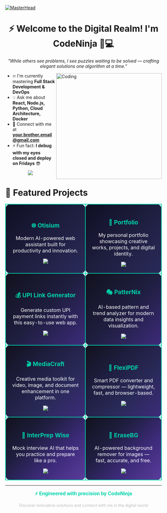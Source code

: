[![MasterHead](https://firebasestorage.googleapis.com/v0/b/flexi-coding.appspot.com/o/dempgi7-520f8d5f-63d4-4453-8822-dbc149ae27f8.gif?alt=media&token=91c0c7b2-93c3-4029-b011-1a8703c5730d)](https://rishavchanda.io)
<h1 align="center">⚡ Welcome to the Digital Realm! I'm CodeNinja 🥷💻</h1>

<p align="center"><i>"While others see problems, I see puzzles waiting to be solved — crafting elegant solutions one algorithm at a time."</i></p>
<img align="right" alt="Coding" width="340" src="https://cdn.dribbble.com/users/1162077/screenshots/3848914/programmer.gif">

- 🔥 I'm currently mastering **Full Stack Development & DevOps**
- 💡 Ask me about **React, Node.js, Python, Cloud Architecture, Docker** 
- 📧 Connect with me at **your.brother.email@gmail.com**
- ⚡ Fun fact: **I debug with my eyes closed and deploy on Fridays** 😎

<p align="center">
  <img src="https://readme-typing-svg.demolab.com?font=Fira+Code&weight=600&size=26&duration=2800&pause=800&color=00D4AA&center=true&vCenter=true&width=500&lines=I+am+CodeNinja;Crafting+digital+experiences.;Innovation+through+code.;Turning+ideas+into+reality.">
</p>

# 🚀 Featured Projects

<div align="center">

<table>
  <tr>
    <td style="border: 2px solid #00D4AA; border-radius: 15px; padding: 20px; background: linear-gradient(135deg,#0f0f23,#1e1e3f,#2a2a5a); color:white; text-align:center;">
      <h3 style="color:#00D4AA;">🌐 Otisium</h3>
      <p>Modern AI-powered web assistant built for productivity and innovation.</p>
      <a href="https://otisium.onrender.com/">
        <img src="https://img.shields.io/badge/🔗_Visit_Otisium-00D4AA?style=for-the-badge&logoColor=white&labelColor=1e1e3f" />
      </a>
    </td>
    <td style="border: 2px solid #00D4AA; border-radius: 15px; padding: 20px; background: linear-gradient(135deg,#0f0f23,#1e1e3f,#2a2a5a); color:white; text-align:center;">
      <h3 style="color:#00D4AA;">💼 Portfolio</h3>
      <p>My personal portfolio showcasing creative works, projects, and digital identity.</p>
      <a href="https://1timemail.org/">
        <img src="https://img.shields.io/badge/🔗_View_Portfolio-FF6B35?style=for-the-badge&logoColor=white&labelColor=1e1e3f" />
      </a>
    </td>
  </tr>

  <tr>
    <td style="border:2px solid #00D4AA;border-radius:15px;padding:20px;background:linear-gradient(135deg,#12121f,#1e1e3f,#3d2b7a);color:white;text-align:center;">
      <h3 style="color:#00D4AA;">💰 UPI Link Generator</h3>
      <p>Generate custom UPI payment links instantly with this easy-to-use web app.</p>
      <a href="https://upilinkgenerator.vercel.app/">
        <img src="https://img.shields.io/badge/🔗_Generate_Now-FFD23F?style=for-the-badge&logoColor=black&labelColor=1e1e3f" />
      </a>
    </td>
    <td style="border:2px solid #00D4AA;border-radius:15px;padding:20px;background:linear-gradient(135deg,#12121f,#1e1e3f,#3d2b7a);color:white;text-align:center;">
      <h3 style="color:#00D4AA;">🎭 PatterNix</h3>
      <p>AI-based pattern and trend analyzer for modern data insights and visualization.</p>
      <a href="https://patter-nix.vercel.app/">
        <img src="https://img.shields.io/badge/🔗_Try_PatterNix-00D4AA?style=for-the-badge&logoColor=white&labelColor=1e1e3f" />
      </a>
    </td>
  </tr>

  <tr>
    <td style="border:2px solid #00D4AA;border-radius:15px;padding:20px;background:linear-gradient(135deg,#12121f,#1e1e3f,#2a2a5a,#3d2b7a);color:white;text-align:center;">
      <h3 style="color:#00D4AA;">🎬 MediaCraft</h3>
      <p>Creative media toolkit for video, image, and document enhancement in one platform.</p>
      <a href="https://mediacraft.onrender.com/">
        <img src="https://img.shields.io/badge/🔗_Open_MediaCraft-F59E0B?style=for-the-badge&logoColor=white&labelColor=1e1e3f" />
      </a>
    </td>
    <td style="border:2px solid #00D4AA;border-radius:15px;padding:20px;background:linear-gradient(135deg,#12121f,#1e1e3f,#2a2a5a,#3d2b7a);color:white;text-align:center;">
      <h3 style="color:#00D4AA;">📄 FlexiPDF</h3>
      <p>Smart PDF converter and compressor — lightweight, fast, and browser-based.</p>
      <a href="https://flexipdf-m7e1.onrender.com/">
        <img src="https://img.shields.io/badge/🔗_Compress_PDF-06B6D4?style=for-the-badge&logoColor=white&labelColor=1e1e3f" />
      </a>
    </td>
  </tr>

  <tr>
    <td style="border:2px solid #00D4AA;border-radius:15px;padding:20px;background:linear-gradient(135deg,#12121f,#1e1e3f,#3d2b7a,#5a3c9b);color:white;text-align:center;">
      <h3 style="color:#00D4AA;">🧠 InterPrep Wise</h3>
      <p>Mock interview AI that helps you practice and prepare like a pro.</p>
      <a href="https://inter-prep-wise.onrender.com/">
        <img src="https://img.shields.io/badge/🔗_Start_Practice-EF4444?style=for-the-badge&logoColor=white&labelColor=1e1e3f" />
      </a>
    </td>
    <td style="border:2px solid #00D4AA;border-radius:15px;padding:20px;background:linear-gradient(135deg,#12121f,#1e1e3f,#3d2b7a,#5a3c9b);color:white;text-align:center;">
      <h3 style="color:#00D4AA;">🧼 EraseBG</h3>
      <p>AI-powered background remover for images — fast, accurate, and free.</p>
      <a href="https://erasebg-3m4s.onrender.com/">
        <img src="https://img.shields.io/badge/🔗_Erase_Background-8B5CF6?style=for-the-badge&logoColor=white&labelColor=1e1e3f" />
      </a>
    </td>
  </tr>
</table>

</div>

---

<div align="center">
  <p style="color: #00D4AA; font-size: 1.1em;">
    <strong>⚡ Engineered with precision by CodeNinja</strong>
  </p>
  <p style="color: #bbb; font-size: 0.9em;">
    Discover innovative solutions and connect with me in the digital world
  </p>
</div>

